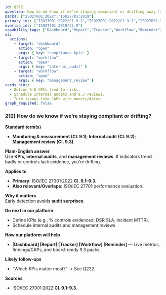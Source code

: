 ```yaml
id: Q212
question: How do we know if we’re staying compliant or drifting away from it?
packs: ["ISO27001:2022","ISO27701:2019"]
primary_ids: ["ISO27001:2022/Cl.9.1","ISO27001:2022/Cl.9.2","ISO27001:2022/Cl.9.3"]
overlap_ids: ["ISO27701:2019/Cl.9"]
capability_tags: ["Dashboard","Report","Tracker","Workflow","Reminder"]
ui:
  actions:
    - target: "dashboard"
      action: "open"
      args: { key: "compliance_kpis" }
    - target: "workflow"
      action: "open"
      args: { key: "internal_audit" }
    - target: "workflow"
      action: "open"
      args: { key: "management_review" }
cards_hint:
  - Define 5–8 KPIs tied to risks.
  - Schedule internal audits and 9.3 reviews.
  - Turn issues into CAPs with owners/dates.
graph_required: false
```

### 212) How do we know if we’re staying compliant or drifting?

**Standard term(s)**

- **Monitoring & measurement (Cl. 9.1)**; **Internal audit (Cl. 9.2)**; **Management review (Cl. 9.3)**.

**Plain-English answer**\
Use **KPIs**, **internal audits**, and **management reviews**. If indicators trend badly or controls lack evidence, you’re drifting.

**Applies to**

- **Primary:** ISO/IEC 27001:2022 **Cl. 9.1–9.3**.
- **Also relevant/Overlaps:** ISO/IEC 27701 performance evaluation.

**Why it matters**\
Early detection avoids **audit surprises**.

**Do next in our platform**

- Define KPIs (e.g., % controls evidenced, DSR SLA, incident MTTR).
- Schedule internal audits and management reviews.

**How our platform will help**

- **[Dashboard] [Report] [Tracker] [Workflow] [Reminder]** — Live metrics, findings/CAPs, and board-ready 9.3 packs.

**Likely follow-ups**

- “Which KPIs matter most?” → See Q222.

**Sources**

- ISO/IEC 27001:2022 **Cl. 9.1–9.3**.
